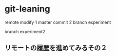 # git-leaning

remote modify 1
master commit 2
branch experiment

branch experiment2

## リモートの履歴を進めてみるその２

